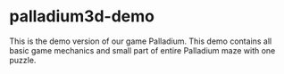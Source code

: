 # palladium3d-demo
This is the demo version of our game Palladium. This demo contains all basic game mechanics and small part of entire Palladium maze with one puzzle.
